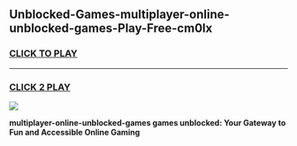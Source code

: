 
## Unblocked-Games-multiplayer-online-unblocked-games-Play-Free-cm0lx
<h3>
<a href="https://premium76.site?title=multiplayer-online-unblocked-games&ref=17A">CLICK TO PLAY</a></h3>
<hr>

<h3>
<a href="https://premium76.site?title=multiplayer-online-unblocked-games&ref=17A">CLICK 2 PLAY</a>
  
</h3>

<a href="https://premium76.site?title=multiplayer-online-unblocked-games&ref=17A"><img src="https://clearcache.store/games.png"></a>


**multiplayer-online-unblocked-games games unblocked: Your Gateway to Fun and Accessible Online Gaming**
